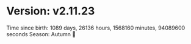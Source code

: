 # Version: v2.11.23
Time since birth: 1089 days, 26136 hours, 1568160 minutes, 94089600 seconds
Season: Autumn 🍁
